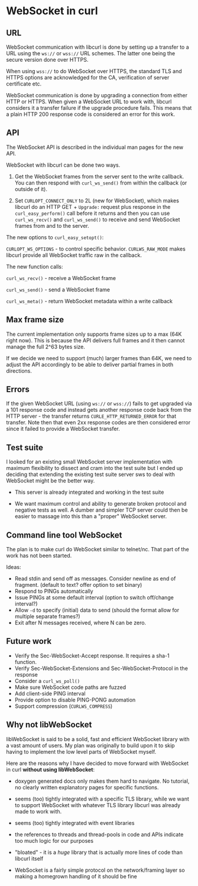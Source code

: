 <!--
Copyright (C) Daniel Stenberg, <daniel@haxx.se>, et al.

SPDX-License-Identifier: curl
-->

# WebSocket in curl

## URL

WebSocket communication with libcurl is done by setting up a transfer to a URL
using the `ws://` or `wss://` URL schemes. The latter one being the secure
version done over HTTPS.

When using `wss://` to do WebSocket over HTTPS, the standard TLS and HTTPS
options are acknowledged for the CA, verification of server certificate etc.

WebSocket communication is done by upgrading a connection from either HTTP or
HTTPS. When given a WebSocket URL to work with, libcurl considers it a
transfer failure if the upgrade procedure fails. This means that a plain HTTP
200 response code is considered an error for this work.

## API

The WebSocket API is described in the individual man pages for the new API.

WebSocket with libcurl can be done two ways.

1. Get the WebSocket frames from the server sent to the write callback. You
   can then respond with `curl_ws_send()` from within the callback (or outside
   of it).

2. Set `CURLOPT_CONNECT_ONLY` to 2L (new for WebSocket), which makes libcurl
   do an HTTP GET + `Upgrade:` request plus response in the
   `curl_easy_perform()` call before it returns and then you can use
   `curl_ws_recv()` and `curl_ws_send()` to receive and send WebSocket frames
   from and to the server.

The new options to `curl_easy_setopt()`:

 `CURLOPT_WS_OPTIONS` - to control specific behavior. `CURLWS_RAW_MODE` makes
 libcurl provide all WebSocket traffic raw in the callback.

The new function calls:

 `curl_ws_recv()` - receive a WebSocket frame

 `curl_ws_send()` - send a WebSocket frame

 `curl_ws_meta()` - return WebSocket metadata within a write callback

## Max frame size

The current implementation only supports frame sizes up to a max (64K right
now). This is because the API delivers full frames and it then cannot manage
the full 2^63 bytes size.

If we decide we need to support (much) larger frames than 64K, we need to
adjust the API accordingly to be able to deliver partial frames in both
directions.

## Errors

If the given WebSocket URL (using `ws://` or `wss://`) fails to get upgraded
via a 101 response code and instead gets another response code back from the
HTTP server - the transfer returns `CURLE_HTTP_RETURNED_ERROR` for that
transfer. Note then that even 2xx response codes are then considered error
since it failed to provide a WebSocket transfer.

## Test suite

I looked for an existing small WebSocket server implementation with maximum
flexibility to dissect and cram into the test suite but I ended up deciding
that extending the existing test suite server sws to deal with WebSocket
might be the better way.

- This server is already integrated and working in the test suite

- We want maximum control and ability to generate broken protocol and negative
  tests as well. A dumber and simpler TCP server could then be easier to
  massage into this than a "proper" WebSocket server.

## Command line tool WebSocket

The plan is to make curl do WebSocket similar to telnet/nc. That part of the
work has not been started.

Ideas:

 - Read stdin and send off as messages. Consider newline as end of fragment.
   (default to text? offer option to set binary)
 - Respond to PINGs automatically
 - Issue PINGs at some default interval (option to switch off/change interval?)
 - Allow `-d` to specify (initial) data to send (should the format allow for
   multiple separate frames?)
 - Exit after N messages received, where N can be zero.

## Future work

- Verify the Sec-WebSocket-Accept response. It requires a sha-1 function.
- Verify Sec-WebSocket-Extensions and Sec-WebSocket-Protocol in the response
- Consider a `curl_ws_poll()`
- Make sure WebSocket code paths are fuzzed
- Add client-side PING interval
- Provide option to disable PING-PONG automation
- Support compression (`CURLWS_COMPRESS`)

## Why not libWebSocket

libWebSocket is said to be a solid, fast and efficient WebSocket library with
a vast amount of users. My plan was originally to build upon it to skip having
to implement the low level parts of WebSocket myself.

Here are the reasons why I have decided to move forward with WebSocket in
curl **without using libWebSocket**:

- doxygen generated docs only makes them hard to navigate. No tutorial, no
  clearly written explanatory pages for specific functions.

- seems (too) tightly integrated with a specific TLS library, while we want to
  support WebSocket with whatever TLS library libcurl was already made to
  work with.

- seems (too) tightly integrated with event libraries

- the references to threads and thread-pools in code and APIs indicate too
  much logic for our purposes

- "bloated" - it is a *huge* library that is actually more lines of code than
  libcurl itself

- WebSocket is a fairly simple protocol on the network/framing layer so
  making a homegrown handling of it should be fine
